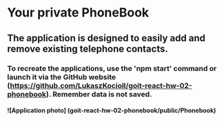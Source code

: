 # Your private PhoneBook
## The application is designed to easily add and remove existing telephone contacts.
### To recreate the applications, use the 'npm start' command or launch it via the GitHub website (https://github.com/LukaszKocioll/goit-react-hw-02-phonebook). Remember data is not saved.
#### ![Application photo] (goit-react-hw-02-phonebook/public/Phonebook)